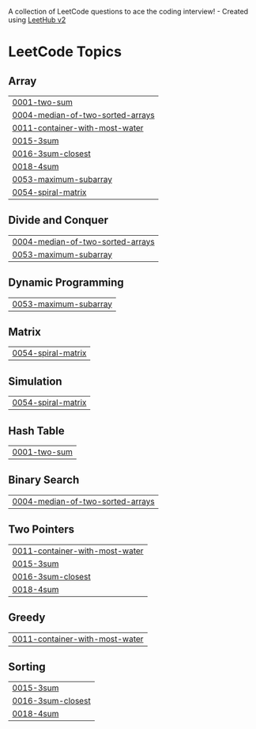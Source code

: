 A collection of LeetCode questions to ace the coding interview! - Created using [LeetHub v2](https://github.com/arunbhardwaj/LeetHub-2.0)
<!---LeetCode Topics Start-->
# LeetCode Topics
## Array
|  |
| ------- |
| [0001-two-sum](https://github.com/Ananya-a4/Leetcode/tree/master/0001-two-sum) |
| [0004-median-of-two-sorted-arrays](https://github.com/Ananya-a4/Leetcode/tree/master/0004-median-of-two-sorted-arrays) |
| [0011-container-with-most-water](https://github.com/Ananya-a4/Leetcode/tree/master/0011-container-with-most-water) |
| [0015-3sum](https://github.com/Ananya-a4/Leetcode/tree/master/0015-3sum) |
| [0016-3sum-closest](https://github.com/Ananya-a4/Leetcode/tree/master/0016-3sum-closest) |
| [0018-4sum](https://github.com/Ananya-a4/Leetcode/tree/master/0018-4sum) |
| [0053-maximum-subarray](https://github.com/Ananya-a4/Leetcode/tree/master/0053-maximum-subarray) |
| [0054-spiral-matrix](https://github.com/Ananya-a4/Leetcode/tree/master/0054-spiral-matrix) |
## Divide and Conquer
|  |
| ------- |
| [0004-median-of-two-sorted-arrays](https://github.com/Ananya-a4/Leetcode/tree/master/0004-median-of-two-sorted-arrays) |
| [0053-maximum-subarray](https://github.com/Ananya-a4/Leetcode/tree/master/0053-maximum-subarray) |
## Dynamic Programming
|  |
| ------- |
| [0053-maximum-subarray](https://github.com/Ananya-a4/Leetcode/tree/master/0053-maximum-subarray) |
## Matrix
|  |
| ------- |
| [0054-spiral-matrix](https://github.com/Ananya-a4/Leetcode/tree/master/0054-spiral-matrix) |
## Simulation
|  |
| ------- |
| [0054-spiral-matrix](https://github.com/Ananya-a4/Leetcode/tree/master/0054-spiral-matrix) |
## Hash Table
|  |
| ------- |
| [0001-two-sum](https://github.com/Ananya-a4/Leetcode/tree/master/0001-two-sum) |
## Binary Search
|  |
| ------- |
| [0004-median-of-two-sorted-arrays](https://github.com/Ananya-a4/Leetcode/tree/master/0004-median-of-two-sorted-arrays) |
## Two Pointers
|  |
| ------- |
| [0011-container-with-most-water](https://github.com/Ananya-a4/Leetcode/tree/master/0011-container-with-most-water) |
| [0015-3sum](https://github.com/Ananya-a4/Leetcode/tree/master/0015-3sum) |
| [0016-3sum-closest](https://github.com/Ananya-a4/Leetcode/tree/master/0016-3sum-closest) |
| [0018-4sum](https://github.com/Ananya-a4/Leetcode/tree/master/0018-4sum) |
## Greedy
|  |
| ------- |
| [0011-container-with-most-water](https://github.com/Ananya-a4/Leetcode/tree/master/0011-container-with-most-water) |
## Sorting
|  |
| ------- |
| [0015-3sum](https://github.com/Ananya-a4/Leetcode/tree/master/0015-3sum) |
| [0016-3sum-closest](https://github.com/Ananya-a4/Leetcode/tree/master/0016-3sum-closest) |
| [0018-4sum](https://github.com/Ananya-a4/Leetcode/tree/master/0018-4sum) |
<!---LeetCode Topics End-->